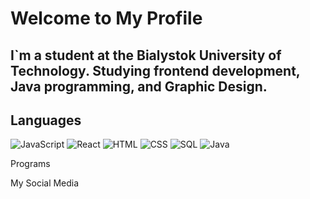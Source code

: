 # Welcome to My Profile

## I`m a student at the Bialystok University of Technology. Studying frontend development, Java programming, and Graphic Design.

## Languages
![JavaScript](https://img.shields.io/badge/JavaScript-0F1018?style=for-the-badge&logo=JavaScript)
![React](https://img.shields.io/badge/React-0F1018?style=for-the-badge&logo=react)
![HTML](https://img.shields.io/badge/html-0F1018?style=for-the-badge&logo=html5)
![CSS](https://img.shields.io/badge/CSS-0F1018?style=for-the-badge&logo=css3&logoColor=214CE5)
![SQL](https://img.shields.io/badge/SQL-0F1018?style=for-the-badge&logo=oracle)
![Java](https://img.shields.io/badge/JAVA-0F1018?style=for-the-badge)




Programs

My Social Media